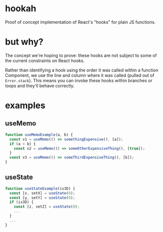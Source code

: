 # hookah
Proof of concept implementation of React's "hooks" for plain JS functions.

# but why?
The concept we're hoping to prove: these hooks are not subject to some of the current constraints on React hooks.

Rather than identifying a hook using the order it was called within a function Component, we use the line and column where it was called (pulled out of `Error.stack`).  This means you can invoke these hooks within branches or loops and they'll behave correctly.

# examples
## useMemo
```javascript
function useMemoExample(a, b) {
  const v1 = useMemo(() => somethingExpensive(), [a]);
  if (a < b) {
    const v2 = useMemo(() => someOtherExpensiveThing(), [true]);
  }
  const v3 = useMemo(() => someThirdExpensiveThing(), [b]);
}
```
## useState
```javascript
function useStateExample(is3D) {
  const [x, setX] = useState(0);
  const [y, setY] = useState(0);
  if (is3D) {
    const [z, setZ] = useState(0);
    ...
  }
  ...
}
```
